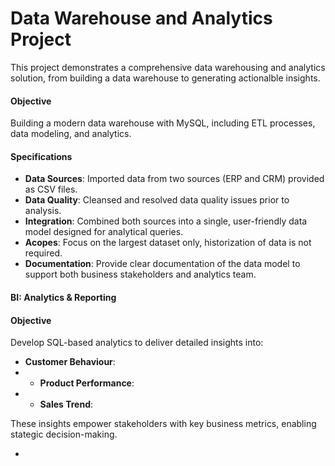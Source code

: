 # Data Warehouse and Analytics Project

This project demonstrates a comprehensive data warehousing and analytics solution, from building a data warehouse to generating actionalble insights. 

#### Objective
Building a modern data warehouse with MySQL, including ETL processes, data modeling, and analytics.

#### Specifications
- **Data Sources**: Imported data from two sources (ERP and CRM) provided as CSV files.
- **Data Quality**: Cleansed and resolved data quality issues prior to analysis.
- **Integration**: Combined both sources into a single, user-friendly data model designed for analytical queries.
- **Acopes**: Focus on the largest dataset only, historization of data is not required.
- **Documentation**: Provide clear documentation of the data model to support both business stakeholders and analytics team.

#### BI: Analytics & Reporting

#### Objective
Develop SQL-based analytics to deliver detailed insights into:
- **Customer Behaviour**:
- - **Product Performance**:
- - **Sales Trend**:

These insights empower stakeholders with key business metrics, enabling stategic decision-making.






























   
- 
